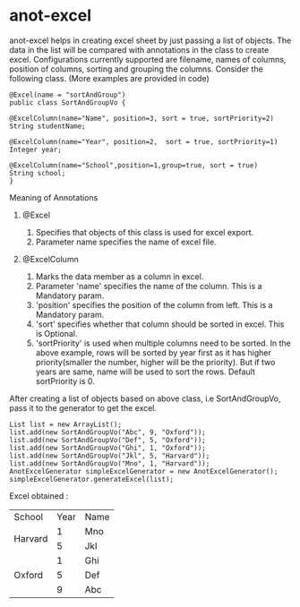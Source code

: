 # anot-excel
anot-excel helps in creating excel sheet by just passing a list of objects.
The data in the list will be compared with annotations in the class to create excel.
Configurations currently supported are filename, names of columns, position of columns, sorting and grouping the columns.
Consider the following class. (More examples are provided in code)

	@Excel(name = "sortAndGroup")
	public class SortAndGroupVo {
  
	@ExcelColumn(name="Name", position=3, sort = true, sortPriority=2)
	String studentName;
	
	@ExcelColumn(name="Year", position=2,  sort = true, sortPriority=1)
	Integer year;
	
	@ExcelColumn(name="School",position=1,group=true, sort = true)
	String school;
	}
	
Meaning of Annotations
1) @Excel
   1) Specifies that objects of this class is used for excel export. 
   2) Parameter name specifies the name of excel file.
   
   
2) @ExcelColumn
   1) Marks the data member as a column in excel.
   2) Parameter 'name' specifies the name of the column. This is a Mandatory param.
   3) 'position' specifies the position of the column from left. This is a Mandatory param.
   4) 'sort' specifies whether that column should be sorted in excel. This is Optional.
   5) 'sortPriority' is used when multiple columns need to be sorted. In the above example, rows will be sorted by year first as it has higher priority(smaller the number, higher will be the priority). But if two years are same, name will be used to sort the rows. Default sortPriority is 0.
   
After creating a list of objects based on above class, i.e SortAndGroupVo, pass it to the generator to get the excel.
	
	List list = new ArrayList();
	list.add(new SortAndGroupVo("Abc", 9, "Oxford"));
	list.add(new SortAndGroupVo("Def", 5, "Oxford"));
	list.add(new SortAndGroupVo("Ghi", 1, "Oxford"));
	list.add(new SortAndGroupVo("Jkl", 5, "Harvard"));
	list.add(new SortAndGroupVo("Mno", 1, "Harvard"));
	AnotExcelGenerator simpleExcelGenerator = new AnotExcelGenerator();
	simpleExcelGenerator.generateExcel(list);


Excel obtained :

<table>
<tr>
	<td>School</td>
	<td>Year</td>
	<td>Name</td>
</tr>
	<tr>
		<td rowspan=2>Harvard</td>
		<td>1</td>
		<td>Mno</td>
	</tr>	
	<tr>
		<td>5</td>
		<td>Jkl</td>
	</tr>
	<tr>
		<td rowspan=3>Oxford</td>
		<td>1</td>
		<td>Ghi</td>
	</tr>
	<tr>
		<td>5</td>
		<td>Def</td>
	</tr>
	<tr>
		<td>9</td>
		<td>Abc</td>
	</tr>
</table>

